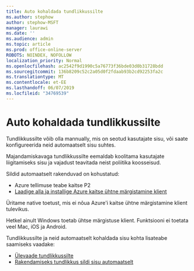```yaml
---
title: Auto kohaldada tundlikkussilte
ms.author: stephow
author: stephow-MSFT
manager: laurawi
ms.date: ''
ms.audience: admin
ms.topic: article
ms.prod: office-online-server
ROBOTS: NOINDEX, NOFOLLOW
localization_priority: Normal
ms.openlocfilehash: ac2542f9d1990c5a76773f36bde03d0b31728bdd
ms.sourcegitcommit: 136b8209c52c2a05d0f2fdaab93b2cd92253fa2c
ms.translationtype: MT
ms.contentlocale: et-EE
ms.lasthandoff: 06/07/2019
ms.locfileid: "34769539"
---
```

# <a name="auto-apply-sensitivity-labels"></a>Auto kohaldada tundlikkussilte

Tundlikkussilte võib olla mannually, mis on seotud kasutajate sisu, või saate konfigureerida neid automaatselt sisu suhtes.

Majandamiskavaga tundlikkussilte eemaldab koolitama kasutajate liigitamiseks sisu ja vajadust teavitada neist poliitika koosseisud.

Sildid automaatselt rakenduvad on kohustatud:

- Azure tellimuse teabe kaitse P2
- [Laadige alla ja installige Azure kaitse ühtne märgistamine klient](https://docs.microsoft.com/azure/information-protection/rms-client/install-unifiedlabelingclient-app)

Üritame native toetust, mis ei nõua Azure'i kaitse ühtne märgistamine klient tulevikus.

Hetkel ainult Windows toetab ühtse märgistuse klient.  Funktsiooni ei toetata veel Mac, iOS ja Android.

Tundlikkussilte ja neid automaatselt kohaldada sisu kohta lisateabe saamiseks vaadake:

- [Ülevaade tundlikkussilte](https://docs.microsoft.com/office365/securitycompliance/sensitivity-labels)
- [Rakendamiseks tundlikkus sildi sisu automaatselt](https://docs.microsoft.com/office365/securitycompliance/apply_sensitivity_label_automatically)